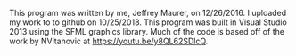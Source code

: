 This program was written by me, Jeffrey Maurer, on 12/26/2016. I uploaded my work to 
to github on 10/25/2018. This program was built in Visual Studio 2013 using the SFML
graphics library. Much of the code is based off of the work by NVitanovic at https://youtu.be/y8QL62SDlcQ.
